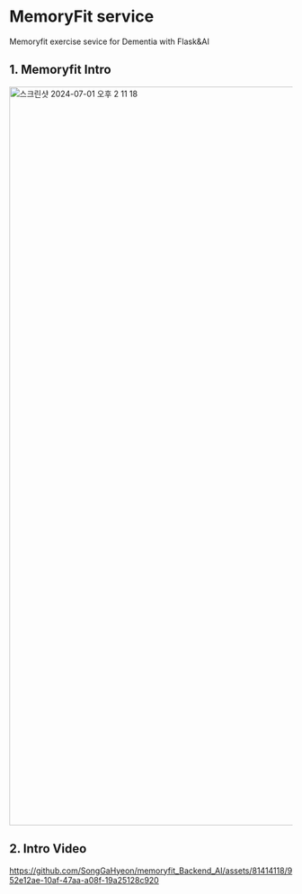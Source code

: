 # MemoryFit service

Memoryfit exercise sevice for Dementia with Flask&AI 


## 1. Memoryfit Intro
<img width="1314" alt="스크린샷 2024-07-01 오후 2 11 18" src="https://github.com/SongGaHyeon/memoryfit_Backend_AI/assets/81414118/05adbdb8-2f45-4449-8acc-7cbe6254c73c">


## 2. Intro Video

https://github.com/SongGaHyeon/memoryfit_Backend_AI/assets/81414118/952e12ae-10af-47aa-a08f-19a25128c920

